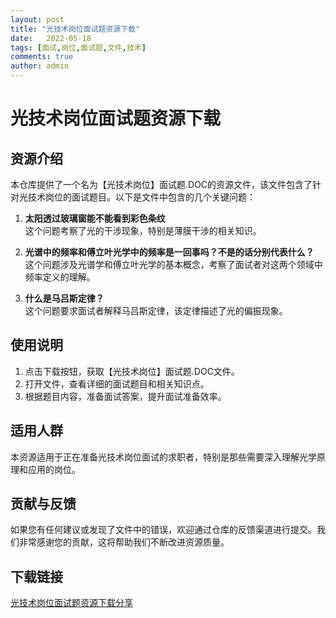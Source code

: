 ```yaml
---
layout: post
title: "光技术岗位面试题资源下载"
date:   2022-05-18
tags: [面试,岗位,面试题,文件,技术]
comments: true
author: admin
---
```

# 光技术岗位面试题资源下载

## 资源介绍

本仓库提供了一个名为【光技术岗位】面试题.DOC的资源文件，该文件包含了针对光技术岗位的面试题目。以下是文件中包含的几个关键问题：

1. **太阳透过玻璃窗能不能看到彩色条纹**  
   这个问题考察了光的干涉现象，特别是薄膜干涉的相关知识。

2. **光谱中的频率和傅立叶光学中的频率是一回事吗？不是的话分别代表什么？**  
   这个问题涉及光谱学和傅立叶光学的基本概念，考察了面试者对这两个领域中频率定义的理解。

3. **什么是马吕斯定律？**  
   这个问题要求面试者解释马吕斯定律，该定律描述了光的偏振现象。

## 使用说明

1. 点击下载按钮，获取【光技术岗位】面试题.DOC文件。
2. 打开文件，查看详细的面试题目和相关知识点。
3. 根据题目内容，准备面试答案，提升面试准备效率。

## 适用人群

本资源适用于正在准备光技术岗位面试的求职者，特别是那些需要深入理解光学原理和应用的岗位。

## 贡献与反馈

如果您有任何建议或发现了文件中的错误，欢迎通过仓库的反馈渠道进行提交。我们非常感谢您的贡献，这将帮助我们不断改进资源质量。

## 下载链接

[光技术岗位面试题资源下载分享](https://pan.quark.cn/s/8030c6d69dc3)